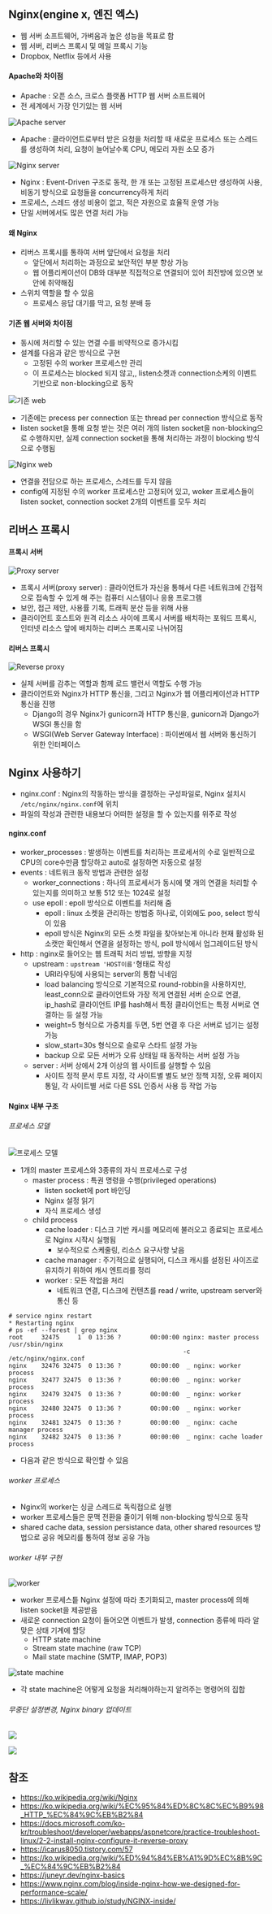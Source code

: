 ## Nginx(engine x, 엔진 엑스)
- 웹 서버 소프트웨어, 가벼움과 높은 성능을 목표로 함
- 웹 서버, 리버스 프록시 및 메일 프록시 기능
- Dropbox, Netflix 등에서 사용

#### Apache와 차이점
- Apache : 오픈 소스, 크로스 플랫폼 HTTP 웹 서버 소프트웨어
- 전 세계에서 가장 인기있는 웹 서버

![Apache server](https://img1.daumcdn.net/thumb/R1280x0/?scode=mtistory2&fname=https%3A%2F%2Fblog.kakaocdn.net%2Fdn%2FwqmcJ%2FbtqGdRXyk3j%2F4wKc51yhEUDyHnEN0QOdG0%2Fimg.png)

- Apache : 클라이언트로부터 받은 요청을 처리할 때 새로운 프로세스 또는 스레드를 생성하여 처리, 요청이 늘어날수록 CPU, 메모리 자원 소모 증가

![Nginx server](https://img1.daumcdn.net/thumb/R1280x0/?scode=mtistory2&fname=https%3A%2F%2Fblog.kakaocdn.net%2Fdn%2FTPBD0%2FbtqGdDFarXK%2FjRtmeHaWYBJQQxsKYa4cKK%2Fimg.png)

- Nginx : Event-Driven 구조로 동작, 한 개 또는 고정된 프로세스만 생성하여 사용, 비동기 방식으로 요청들을 concurrency하게 처리
- 프로세스, 스레드 생성 비용이 없고, 적은 자원으로 효율적 운영 가능
- 단일 서버에서도 많은 연결 처리 가능

#### 왜 Nginx
- 리버스 프록시를 통하여 서버 앞단에서 요청을 처리
    - 앞단에서 처리하는 과정으로 보안적인 부분 향상 가능
    - 웹 어플리케이션이 DB와 대부분 직접적으로 연결되어 있어 최전방에 있으면 보안에 취약해짐
- 스위치 역할을 할 수 있음
    - 프로세스 응답 대기를 막고, 요청 분배 등

#### 기존 웹 서버와 차이점
- 동시에 처리할 수 있는 연결 수를 비약적으로 증가시킴
- 설계를 다음과 같은 방식으로 구현
    - 고정된 수의 worker 프로세스만 관리
    - 이 프로세스는 blocked 되지 않고,, listen소켓과 connection소케의 이벤트 기반으로 non-blocking으로 동작

![기존 web](https://www.nginx.com/wp-content/uploads/2015/06/infographic-Inside-NGINX_blocking.png)

- 기존에는 precess per connection 또는 thread per connection 방식으로 동작
- listen socket을 통해 요청 받는 것은 여러 개의 listen socket을 non-blocking으로 수행하지만, 실제 connection socket을 통해 처리하는 과정이 blocking 방식으로 수행됨

![Nginx web](https://www.nginx.com/wp-content/uploads/2015/06/infographic-Inside-NGINX_nonblocking.png)

- 연결을 전담으로 하는 프로세스, 스레드를 두지 않음
- config에 지정된 수의 worker 프로세스만 고정되어 있고, woker 프로세스들이 listen socket, connection socket 2개의 이벤트를 모두 처리

## 리버스 프록시

#### 프록시 서버
![Proxy server](https://upload.wikimedia.org/wikipedia/commons/thumb/2/27/Open_proxy_h2g2bob.svg/1920px-Open_proxy_h2g2bob.svg.png)

- 프록시 서버(proxy server) : 클라이언트가 자신을 통해서 다른 네트워크에 간접적으로 접속할 수 있게 해 주는 컴퓨터 시스템이나 응용 프로그램
- 보안, 접근 제안, 사용률 기록, 트래픽 분산 등을 위해 사용
- 클라이언트 호스트와 원격 리소스 사이에 프록시 서버를 배치하는 포워드 프록시, 인터넷 리소스 앞에 배치하는 리버스 프록시로 나뉘어짐

#### 리버스 프록시
![Reverse proxy](https://upload.wikimedia.org/wikipedia/commons/thumb/6/67/Reverse_proxy_h2g2bob.svg/1920px-Reverse_proxy_h2g2bob.svg.png)

- 실제 서버를 감추는 역할과 함께 로드 밸런서 역할도 수행 가능
- 클라이언트와 Nginx가 HTTP 통신을, 그리고 Nginx가 웹 어플리케이션과 HTTP 통신을 진행
    - Django의 경우 Nginx가 gunicorn과 HTTP 통신을, gunicorn과 Django가 WSGI 통신을 함
    - WSGI(Web Server Gateway Interface) : 파이썬에서 웹 서버와 통신하기 위한 인터페이스

## Nginx 사용하기
- nginx.conf : Nginx의 작동하는 방식을 결정하는 구성파일로, Nginx 설치시 `/etc/nginx/nginx.conf`에 위치
- 파일의 작성과 관련한 내용보다 어떠한 설정을 할 수 있는지를 위주로 작성

#### nginx.conf

- worker_processes : 발생하는 이벤트를 처리하는 프로세서의 수로 일반적으로 CPU의 core수만큼 할당하고 auto로 설정하면 자동으로 설정
- events : 네트워크 동작 방법과 관련한 설정
    - worker_connections : 하나의 프로세서가 동시에 몇 개의 연결을 처리할 수 있는지를 의미하고 보통 512 또는 1024로 설정
    - use epoll : epoll 방식으로 이벤트를 처리해 줌
        - epoll : linux 소켓을 관리하는 방법중 하나로, 이외에도 poo, select 방식이 있음
        - epoll 방식은 Nginx의 모든 소켓 파일을 찾아보는게 아니라 현재 활성화 된 소캣만 확인해서 연결을 설정하는 방식, poll 방식에서 업그레이드된 방식
- http : nginx로 들어오는 웹 트래픽 처리 방법, 방향을 지정
    - upstream : `upstream 'HOST이름'`형태로 작성
        - URI라우팅에 사용되는 server의 통합 닉네임
        - load balancing 방식으로 기본적으로 round-robbin을 사용하지만, least_conn으로 클라이언트와 가장 적게 연결된 서버 순으로 연결, ip_hash로 클라이언트 IP를 hash해서 특정 클라이언트는 특정 서버로 연결하는 등 설정 가능
        - weight=5 형식으로 가중치를 두면, 5번 연결 후 다은 서버로 넘기는 설정 가능
        - slow_start=30s 형식으로 슬로우 스타트 설정 가능
        - backup 으로 모든 서버가 오류 상태일 때 동작하는 서버 설정 가능
    - server : 서버 상에서 2개 이상의 웹 사이트를 실행할 수 있음
        - 사이트 정적 문서 루트 지정, 각 사이트별 별도 보안 정책 지정, 오류 페이지 통일, 각 사이트별 서로 다른 SSL 인증서 사용 등 작업 가능

#### Nginx 내부 구조

###### 프로세스 모델

![프로세스 모델](https://www.nginx.com/wp-content/uploads/2015/06/infographic-Inside-NGINX_process-model.png)

- 1개의 master 프로세스와 3종류의 자식 프로세스로 구성
    - master process : 특권 명령을 수행(privileged operations)
        - listen socket에 port 바인딩
        - Nginx 설정 읽기
        - 자식 프로세스 생성
    - child process
        - cache loader : 디스크 기반 캐시를 메모리에 불러오고 종료되는 프로세스로 Nginx 시작시 실행됨
            - 보수적으로 스케줄링, 리소스 요구사항 낮음
        - cache manager : 주기적으로 실행되어, 디스크 캐시를 설정된 사이즈로 유지하기 위하여 캐시 엔트리를 정리
        - worker : 모든 작업을 처리
            - 네트워크 연결, 디스크에 컨텐츠를 read / write, upstream server와 통신 등

```
# service nginx restart
* Restarting nginx
# ps -ef --forest | grep nginx
root     32475     1  0 13:36 ?        00:00:00 nginx: master process /usr/sbin/nginx 
                                                -c /etc/nginx/nginx.conf
nginx    32476 32475  0 13:36 ?        00:00:00  _ nginx: worker process
nginx    32477 32475  0 13:36 ?        00:00:00  _ nginx: worker process
nginx    32479 32475  0 13:36 ?        00:00:00  _ nginx: worker process
nginx    32480 32475  0 13:36 ?        00:00:00  _ nginx: worker process
nginx    32481 32475  0 13:36 ?        00:00:00  _ nginx: cache manager process
nginx    32482 32475  0 13:36 ?        00:00:00  _ nginx: cache loader process
```
- 다음과 같은 방식으로 확인할 수 있음

###### worker 프로세스
- Nginx의 worker는 싱글 스레드로 독릭접으로 실행
- worker 프로세스들은 문맥 전환을 줄이기 위해 non-blocking 방식으로 동작
- shared cache data, session persistance data, other shared resources 방법으로 공유 메모리를 통하여 정보 공유 가능

###### worker 내부 구현

![worker](https://www.nginx.com/wp-content/uploads/2015/06/infographic-Inside-NGINX_worker-process.png)

- worker 프로세스틑 Nginx 설정에 따라 초기화되고, master process에 의해 listen socket을 제공받음
- 새로운 connection 요청이 들어오면 이벤트가 발생, connection 종류에 따라 알맞은 상태 기계에 할당
    - HTTP state machine
    - Stream state machine (raw TCP)
    - Mail state machine (SMTP, IMAP, POP3)

![state machine](https://www.nginx.com/wp-content/uploads/2015/06/infographic-Inside-NGINX_request-flow.png)

- 각 state machine은 어떻게 요청을 처리해야하는지 알려주는 명령어의 집합

###### 무중단 설정변경, Nginx binary 업데이트

![](https://www.nginx.com/wp-content/uploads/2015/06/infographic-Inside-NGINX_load-config-1.png)

![](https://www.nginx.com/wp-content/uploads/2015/06/infographic-Inside-NGINX_load-binary.png)

## 참조
- https://ko.wikipedia.org/wiki/Nginx
- https://ko.wikipedia.org/wiki/%EC%95%84%ED%8C%8C%EC%B9%98_HTTP_%EC%84%9C%EB%B2%84
- https://docs.microsoft.com/ko-kr/troubleshoot/developer/webapps/aspnetcore/practice-troubleshoot-linux/2-2-install-nginx-configure-it-reverse-proxy
- https://icarus8050.tistory.com/57
- https://ko.wikipedia.org/wiki/%ED%94%84%EB%A1%9D%EC%8B%9C_%EC%84%9C%EB%B2%84
- https://juneyr.dev/nginx-basics
- https://www.nginx.com/blog/inside-nginx-how-we-designed-for-performance-scale/
- https://livlikwav.github.io/study/NGINX-inside/